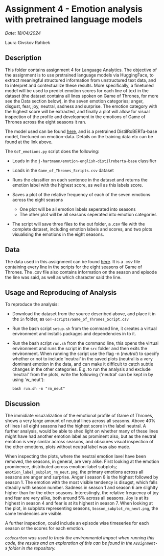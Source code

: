 # Assignment 4 - Emotion analysis with pretrained language models

*Date: 18/04/2024*

Laura Givskov Rahbek 

## Description 

This folder contains assignment 4 for Language Analytics. The objective of the assignment is to use pretrained language models via HuggingFace, to extract meaningful structured information from unstructured text data, and to interpret and contextualize these results. More specifically, a finetuned model will be used to predict emotion scores for each line of text in the dataset (the dataset contains all lines spoken on Game of Thrones, for more see the Data section below), in the seven emotion categories; anger, disgust, fear, joy, neutral, sadness and surprise. The emotion category with the highest score will be extracted, and finally a plot will allow for visual inspection of the profile and development in the emotions of Game of Thrones across the eight seasons it ran. 

The model used can be found [here](https://huggingface.co/j-hartmann/emotion-english-distilroberta-base), and is a pretrained DistilRoBERTa-base model, finetuned on emotion-data. Details on the training data etc can be found at the link above. 

The ```GoT_emotions.py``` script does the following: 

- Loads in the ```j-hartmann/emotion-english-distilroberta-base``` classifier 
- Loads in the ```Game_of_Thrones_Scripts.csv``` dataset
- Runs the classifier on each sentence in the dataset and returns the emotion label with the highest score, as well as this labels score. 
- Saves a plot of the relative frequency of each of the seven emotions across the eight seasons 
    - One plot will be all emotion labels seperated into seasons 
    - The other plot will be all seasons seperated into emotion categories 

- The script will save three files to the out folder, a .csv file with the complete dataset, including emotion labels and scores, and two plots visualising the emotions in the eight seasons. 

## Data 

The data used in this assignment can be found [here](https://www.kaggle.com/datasets/albenft/game-of-thrones-script-all-seasons?select=Game_of_Thrones_Script.csv). It is a .csv file containing every line in the scripts for the eight seasons of Game of Thrones. The .csv file also contains information on the season and episode the line was said, as well as which character said the line. 

## Usage and Reproducing of Analysis 

To reproduce the analysis: 
- Download the dataset from the source described above, and place it in the ```in``` folder, as ```GoT-scripts/Game_of_Thrones_Script.csv```
- Run the bash script ```setup.sh``` from the command line, it creates a virtual environment and installs packages and dependencies in to it. 
- Run the bash script ```run.sh``` from the command line, this opens the virtual environment and runs the script in the ```src``` folder and then exits the environment. When running the script use the flag -n (*neutral*) to specify whether or not to include 'neutral' in the saved plots (neutral is a very dominant emotion in the data, and can make it difficult to catch subtle changes in the other categories. E.g. to run the analysis and exclude 'neutral' from the plots, write the following ('neutral' can be kept in by using 'w_neut'):

    ```
    bash run.sh -n "rm_neut"
    ```

## Discussion

The immidiate visuzalization of the emotional profile of Game of Thrones, shows a very large amount of neutral lines across all seasons. Above 40% of lines i all eight seasons had the highest score in the label neutral. A further analysis, would be able to shed light on whether many of these lines might have had another emotion label as prominent also, but as the neutral emotion is very similar across seasons, and obscures visual inspection of the other emotions, plots without neutral label was also made. 

When inspecting the plots, where the neutral emotion lavel have been removed, the seasons, in general, are very alike. First looking at the emotion prominence, distributed across emotion-label subplots; ```emotion_label_subplot_rm_neut.png```, the primary emotions across all seasons are anger and surprise. Anger i season 8 is the highest followed by season 1. The emotion with the most visible tendency is disugst, which falls steadily with season number. Sadness in season 1 and season 6 are slighlty higher than for the other seasons. Interestingly, the relative frequency of joy and fear are very alike, both around 5% across all seasons. Joy is at its highest in season 4 and fear is at its highest in season 7. When looking at the plot, in subplots representing seasons, ```Season_subplot_rm_neut.png```, the same tendencies are visible. 

A further inspection, could include an episode wise timeseries for each season or the scores for each emotion. 

*```codecarbon``` was used to track the environmental impact when running this code, the results and an exploration of this can be found in the ```Assignment-5``` folder in the repository.*
